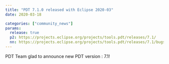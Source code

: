 ```yaml
---
title: "PDT 7.1.0 released with Eclipse 2020-03"
date: 2020-03-18

categories: ["community_news"]
params:
  release: true
  p2: https://projects.eclipse.org/projects/tools.pdt/releases/7.1/
  nn: https://projects.eclipse.org/projects/tools.pdt/releases/7.1/bugs
--- 
```

PDT Team glad to announce new PDT version : 7.1!

